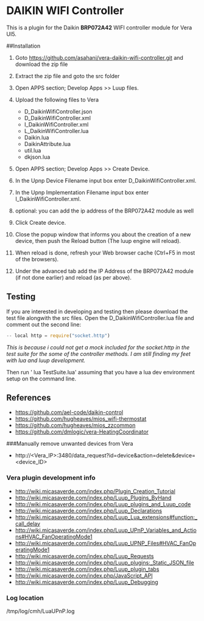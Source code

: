 # DAIKIN WIFI Controller
This is a plugin for the Daikin **BRP072A42** WIFI controller module for Vera UI5.

##Installation 
1. Goto https://github.com/asahani/vera-daikin-wifi-controller.git and download the zip file
2. Extract the zip file and goto the src folder
3. Open APPS section; Develop Apps >> Luup files.
4. Upload the following files to Vera
	* D_DaikinWifiController.json
	* D_DaikinWifiController.xml
	* I_DaikinWifiController.xml
	* L_DaikinWifiController.lua
	* Daikin.lua
	* DaikinAttribute.lua
	* util.lua
	* dkjson.lua

5. Open APPS section; Develop Apps >> Create Device.
6. In the Upnp Device Filename input box enter D_DaikinWifiController.xml.
7. In the Upnp Implementation Filename input box enter I_DaikinWifiController.xml.
8. optional: you can add the ip address of the BRP072A42 module as well
9. Click Create device.
10. Close the popup window that informs you about the creation of a new device, then push the Reload button (The luup engine will reload).
11. When reload is done, refresh your Web browser cache (Ctrl+F5 in most of the browsers).
12. Under the advanced tab add the IP Address of the BRP072A42 module (if not done earlier) and reload (as per above).

## Testing
If you are interested in developing and testing then please download the test file alongwith the src files. Open the D_DaikinWifiController.lua file and comment out the second line: 
```javascript
-- local http = require("socket.http")
```
*This is because i could not get a mock included for the socket.http in the test suite for the some of the controller methods. I am still finding my feet with lua and luup development.*

Then run ' lua TestSuite.lua' assuming that you have a lua dev environment setup on the command line.

## References
- https://github.com/ael-code/daikin-control
- https://github.com/hugheaves/mios_wifi-thermostat
- https://github.com/hugheaves/mios_zzcommon
- https://github.com/dmlogic/vera-HeatingCoordinator

###Manually remove unwanted devices from Vera
- http://<Vera_IP>:3480/data_request?id=device&action=delete&device=<device_ID>

### Vera plugin development info
- http://wiki.micasaverde.com/index.php/Plugin_Creation_Tutorial
- http://wiki.micasaverde.com/index.php/Luup_Plugins_ByHand
- http://wiki.micasaverde.com/index.php/Luup_plugins_and_Luup_code
- http://wiki.micasaverde.com/index.php/Luup_Declarations
- http://wiki.micasaverde.com/index.php/Luup_Lua_extensions#function:_call_delay
- http://wiki.micasaverde.com/index.php/Luup_UPnP_Variables_and_Actions#HVAC_FanOperatingMode1
- http://wiki.micasaverde.com/index.php/Luup_UPNP_Files#HVAC_FanOperatingMode1
- http://wiki.micasaverde.com/index.php/Luup_Requests
- http://wiki.micasaverde.com/index.php/Luup_plugins:_Static_JSON_file
- http://wiki.micasaverde.com/index.php/Luup_plugin_tabs
- http://wiki.micasaverde.com/index.php/JavaScript_API
- http://wiki.micasaverde.com/index.php/Luup_Debugging

### Log location
/tmp/log/cmh/LuaUPnP.log
